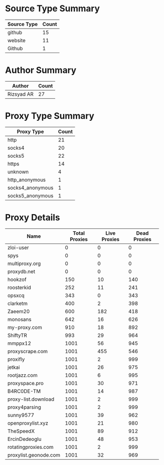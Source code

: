 # Source Type Summary

| Source Type | Count |
|-------------|-------|
| github | 15 |
| website | 11 |
| Github | 1 |


# Author Summary

| Author | Count |
|--------|-------|
| Rizsyad AR | 27 |


# Proxy Type Summary

| Proxy Type | Count |
|------------|-------|
| http | 21 |
| socks4 | 20 |
| socks5 | 22 |
| https | 14 |
| unknown | 4 |
| http_anonymous | 1 |
| socks4_anonymous | 1 |
| socks5_anonymous | 1 |


# Proxy Details

| Name | Total Proxies | Live Proxies | Dead Proxies |
|------|---------------|--------------|---------------|
| zloi-user | 0 | 0 | 0 |
| spys | 0 | 0 | 0 |
| multiproxy.org | 0 | 0 | 0 |
| proxydb.net | 0 | 0 | 0 |
| hookzof | 150 | 10 | 140 |
| roosterkid | 252 | 11 | 241 |
| opsxcq | 343 | 0 | 343 |
| clarketm | 400 | 2 | 398 |
| Zaeem20 | 600 | 182 | 418 |
| monosans | 642 | 16 | 626 |
| my-proxy.com | 910 | 18 | 892 |
| ShiftyTR | 993 | 29 | 964 |
| mmppx12 | 1001 | 56 | 945 |
| proxyscrape.com | 1001 | 455 | 546 |
| proxifly | 1001 | 2 | 999 |
| jetkai | 1001 | 26 | 975 |
| rootjazz.com | 1001 | 6 | 995 |
| proxyspace.pro | 1001 | 30 | 971 |
| B4RC0DE-TM | 1001 | 14 | 987 |
| proxy-list.download | 1001 | 2 | 999 |
| proxy4parsing | 1001 | 2 | 999 |
| sunny9577 | 1001 | 39 | 962 |
| openproxylist.xyz | 1001 | 21 | 980 |
| TheSpeedX | 1001 | 89 | 912 |
| ErcinDedeoglu | 1001 | 48 | 953 |
| rotatingproxies.com | 1001 | 2 | 999 |
| proxylist.geonode.com | 1001 | 32 | 969 |
